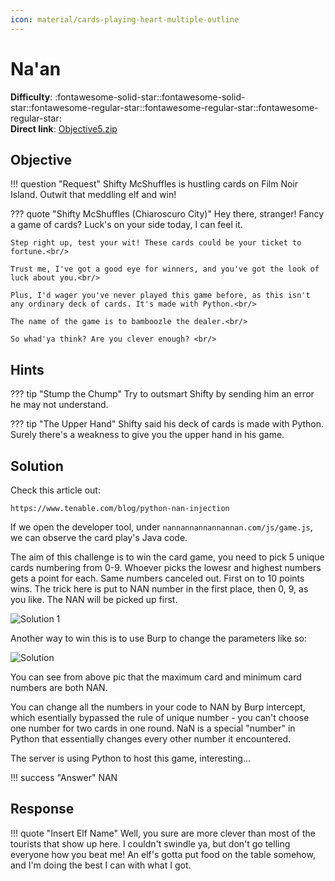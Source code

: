 ```yaml
---
icon: material/cards-playing-heart-multiple-outline
---
```


# Na'an

**Difficulty**: :fontawesome-solid-star::fontawesome-solid-star::fontawesome-regular-star::fontawesome-regular-star::fontawesome-regular-star:<br/>
**Direct link**: [Objective5.zip](https://.../)

## Objective

!!! question "Request"
    Shifty McShuffles is hustling cards on Film Noir Island. Outwit that meddling elf and win!

??? quote "Shifty McShuffles (Chiaroscuro City)"
    Hey there, stranger! Fancy a game of cards? Luck's on your side today, I can feel it.<br/>

    Step right up, test your wit! These cards could be your ticket to fortune.<br/>

    Trust me, I've got a good eye for winners, and you've got the look of luck about you.<br/>

    Plus, I'd wager you've never played this game before, as this isn't any ordinary deck of cards. It's made with Python.<br/>

    The name of the game is to bamboozle the dealer.<br/>

    So whad'ya think? Are you clever enough? <br/>

## Hints

??? tip "Stump the Chump"
    Try to outsmart Shifty by sending him an error he may not understand.

??? tip "The Upper Hand"
    Shifty said his deck of cards is made with Python. Surely there's a weakness to give you the upper hand in his game.


## Solution

Check this article out: 

```https://www.tenable.com/blog/python-nan-injection```

If we open the developer tool, under ```nannannannannannan.com/js/game.js```, we can observe the card play's Java code. 

The aim of this challenge is to win the card game, you need to pick 5 unique cards numbering from 0-9. Whoever picks the lowesr and highest numbers gets a point for each. Same numbers canceled out. First on to 10 points wins. The trick here is put to NAN number in the first place, then 0, 9, as you like. The NAN will be picked up first. 

![Solution 1](../img/objectives/o10/nan5.png)

Another way to win this is to use Burp to change the parameters like so: 

![Solution](../img/objectives/o10/nan.png)

You can see from above pic that the maximum card and minimum card numbers are both NAN.

You can change all the numbers in your code to NAN by Burp intercept, which esentially bypassed the rule of unique number - you can't choose one number for two cards in one round. NaN is a special "number" in Python that essentially changes every other number it encountered. 

The server is using Python to host this game, interesting...


!!! success "Answer"
    NAN

## Response

!!! quote "Insert Elf Name"
    Well, you sure are more clever than most of the tourists that show up here.
    I couldn't swindle ya, but don't go telling everyone how you beat me!
    An elf's gotta put food on the table somehow, and I'm doing the best I can with what I got.
